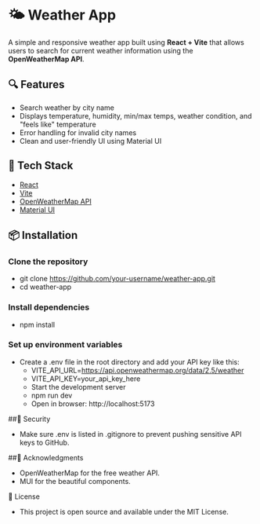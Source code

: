 # 🌤️ Weather App

A simple and responsive weather app built using **React + Vite** that allows users to search for current weather information using the **OpenWeatherMap API**.

## 🔍 Features

- Search weather by city name
- Displays temperature, humidity, min/max temps, weather condition, and "feels like" temperature
- Error handling for invalid city names
- Clean and user-friendly UI using Material UI

## 🚀 Tech Stack

- [React](https://reactjs.org/)
- [Vite](https://vitejs.dev/)
- [OpenWeatherMap API](https://openweathermap.org/api)
- [Material UI](https://mui.com/)

## 📦 Installation

### Clone the repository
- git clone https://github.com/your-username/weather-app.git
- cd weather-app
   
### Install dependencies
- npm install
   
### Set up environment variables
- Create a .env file in the root directory and add your API key like this:
  - VITE_API_URL=https://api.openweathermap.org/data/2.5/weather
  - VITE_API_KEY=your_api_key_here
  - Start the development server
  - npm run dev
  - Open in browser: http://localhost:5173


##🔐 Security
- Make sure .env is listed in .gitignore to prevent pushing sensitive API keys to GitHub.

##🙌 Acknowledgments
- OpenWeatherMap for the free weather API.
- MUI for the beautiful components.

📝 License
- This project is open source and available under the MIT License.
